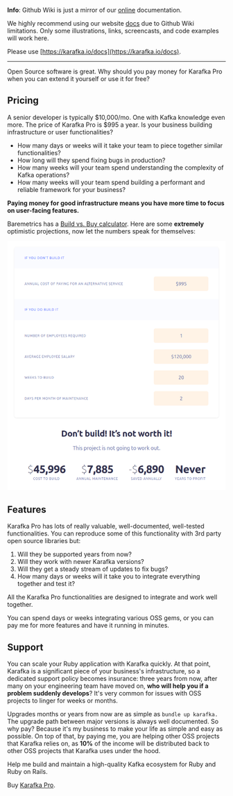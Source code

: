 **Info**: Github Wiki is just a mirror of our [online](https://karafka.io/docs) documentation.

We highly recommend using our website [docs](https://karafka.io/docs) due to Github Wiki limitations. Only some illustrations, links, screencasts, and code examples will work here.

Please use [https://karafka.io/docs](https://karafka.io/docs).

---


Open Source software is great. Why should you pay money for Karafka Pro when you can extend it yourself or use it for free?

## Pricing

A senior developer is typically $10,000/mo. One with Kafka knowledge even more. The price of Karafka Pro is $995 a year. Is your business building infrastructure or user functionalities?

- How many days or weeks will it take your team to piece together similar functionalities?
- How long will they spend fixing bugs in production?
- How many weeks will your team spend understanding the complexity of Kafka operations?
- How many weeks will your team spend building a performant and reliable framework for your business?

**Paying money for good infrastructure means you have more time to focus on user-facing features.**

Baremetrics has a [Build vs. Buy calculator](https://baremetrics.com/calculator).  Here are some **extremely** optimistic projections, now let the numbers speak for themselves:

<p align="center">
  <img src="https://raw.githubusercontent.com/karafka/misc/master/printscreens/build-vs-buy.png" />
</p>

## Features

Karafka Pro has lots of really valuable, well-documented, well-tested functionalities. You can reproduce some of this functionality with 3rd party open source libraries but:

1. Will they be supported years from now?
2. Will they work with newer Karafka versions?
3. Will they get a steady stream of updates to fix bugs?
4. How many days or weeks will it take you to integrate everything together and test it?

All the Karafka Pro functionalities are designed to integrate and work well together.

You can spend days or weeks integrating various OSS gems, or you can pay me for more features and have it running in minutes.

## Support

You can scale your Ruby application with Karafka quickly. At that point, Karafka is a significant piece of your business's infrastructure, so a dedicated support policy becomes insurance: three years from now, after many on your engineering team have moved on, **who will help you if a problem suddenly develops**?  It's very common for issues with OSS projects to linger for weeks or months.

Upgrades months or years from now are as simple as `bundle up karafka.` The upgrade path between major versions is always well documented.  So why pay? Because it's my business to make your life as simple and easy as possible. On top of that, by paying me, you are helping other OSS projects that Karafka relies on, as **10%** of the income will be distributed back to other OSS projects that Karafka uses under the hood.

Help me build and maintain a high-quality Kafka ecosystem for Ruby and Ruby on Rails.

Buy [Karafka Pro](https://karafka.io/#become-pro).